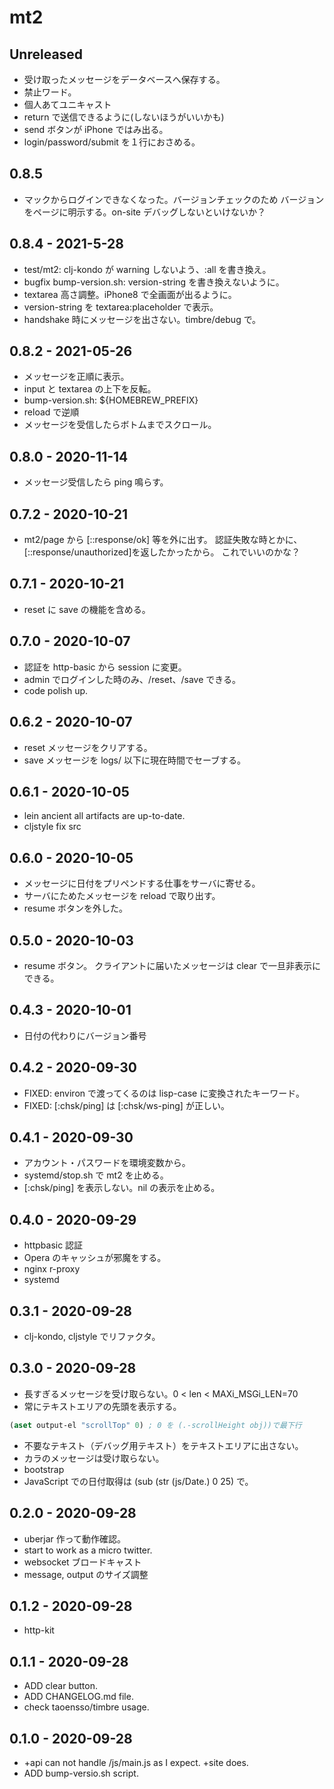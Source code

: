# mt2

## Unreleased
* 受け取ったメッセージをデータベースへ保存する。
* 禁止ワード。
* 個人あてユニキャスト
* return で送信できるように(しないほうがいいかも)
* send ボタンが iPhone ではみ出る。
* login/password/submit を１行におさめる。

## 0.8.5
* マックからログインできなくなった。バージョンチェックのため
  バージョンをページに明示する。on-site デバッグしないといけないか？
  
## 0.8.4 - 2021-5-28
* test/mt2: clj-kondo が warning しないよう、:all を書き換え。
* bugfix bump-version.sh: version-string を書き換えないように。
* textarea 高さ調整。iPhone8 で全画面が出るように。
* version-string を textarea:placeholder で表示。
* handshake 時にメッセージを出さない。timbre/debug で。

## 0.8.2 - 2021-05-26
* メッセージを正順に表示。
* input と textarea の上下を反転。
* bump-version.sh: ${HOMEBREW_PREFIX}
* reload で逆順
* メッセージを受信したらボトムまでスクロール。

## 0.8.0 - 2020-11-14
* メッセージ受信したら ping 鳴らす。

## 0.7.2 - 2020-10-21
* mt2/page から [::response/ok] 等を外に出す。
  認証失敗な時とかに、[::response/unauthorized]を返したかったから。
  これでいいのかな？


## 0.7.1 - 2020-10-21
* reset に save の機能を含める。


## 0.7.0 - 2020-10-07
* 認証を http-basic から session に変更。
* admin でログインした時のみ、/reset、/save できる。
* code polish up.

## 0.6.2 - 2020-10-07
* reset メッセージをクリアする。
* save メッセージを logs/ 以下に現在時間でセーブする。

## 0.6.1 - 2020-10-05
* lein ancient
  all artifacts are up-to-date.
* cljstyle fix src


## 0.6.0 - 2020-10-05
* メッセージに日付をプリペンドする仕事をサーバに寄せる。
* サーバにためたメッセージを reload で取り出す。
* resume ボタンを外した。


## 0.5.0 - 2020-10-03
* resume ボタン。
  クライアントに届いたメッセージは clear で一旦非表示にできる。



## 0.4.3 - 2020-10-01
* 日付の代わりにバージョン番号


## 0.4.2 - 2020-09-30
* FIXED: environ で渡ってくるのは lisp-case に変換されたキーワード。
* FIXED: [:chsk/ping] は [:chsk/ws-ping] が正しい。


## 0.4.1 - 2020-09-30
* アカウント・パスワードを環境変数から。
* systemd/stop.sh で mt2 を止める。
* [:chsk/ping] を表示しない。nil の表示を止める。


## 0.4.0 - 2020-09-29
* httpbasic 認証
* Opera のキャッシュが邪魔をする。
* nginx r-proxy
* systemd


## 0.3.1 - 2020-09-28
* clj-kondo, cljstyle でリファクタ。


## 0.3.0 - 2020-09-28
* 長すぎるメッセージを受け取らない。0 &lt; len &lt; MAXi\_MSGi\_LEN=70
* 常にテキストエリアの先頭を表示する。

```clj
(aset output-el "scrollTop" 0) ; 0 を (.-scrollHeight obj))で最下行
```
* 不要なテキスト（デバッグ用テキスト）をテキストエリアに出さない。
* カラのメッセージは受け取らない。
* bootstrap
* JavaScript での日付取得は (sub (str (js/Date.) 0 25) で。


## 0.2.0 - 2020-09-28
* uberjar 作って動作確認。
* start to work as a micro twitter.
* websocket ブロードキャスト
* message, output のサイズ調整


## 0.1.2 - 2020-09-28
* http-kit


## 0.1.1 - 2020-09-28
* ADD clear button.
* ADD CHANGELOG.md file.
* check taoensso/timbre usage.


## 0.1.0 - 2020-09-28
* +api can not handle /js/main.js as I expect. +site does.
* ADD bump-versio.sh script.
